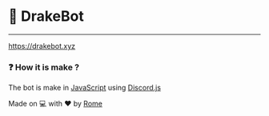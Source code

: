 # 🤖 DrakeBot
---
https://drakebot.xyz

### ❓ How it is make ?
The bot is make in [JavaScript](https://developer.mozilla.org/fr/docs/Web/JavaScript) using [Discord.js](https://discord.js.org/#/docs/main/stable/general/welcome)


 Made on 💻 with ❤️ by [Rome](https://discord.com/users/709481084286533773)

